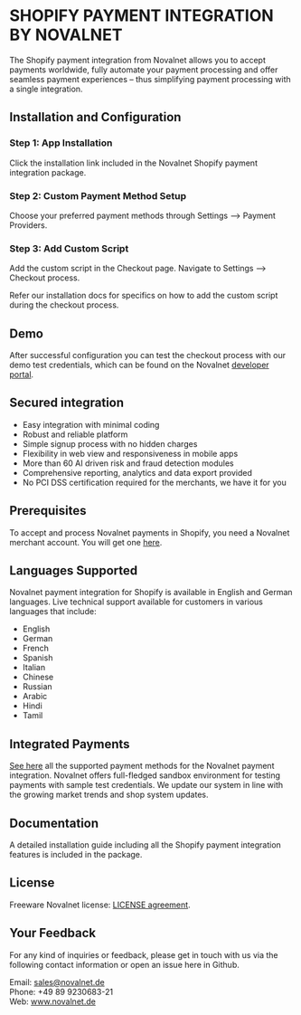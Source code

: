 # SHOPIFY PAYMENT INTEGRATION BY NOVALNET  

The Shopify payment integration from Novalnet allows you to accept payments worldwide, fully automate your payment processing and offer seamless payment experiences – thus simplifying payment processing with a single integration.  

## Installation and Configuration

### Step 1: App Installation
Click the installation link included in the Novalnet Shopify payment integration package.

### Step 2: Custom Payment Method Setup
Choose your preferred payment methods through Settings --> Payment Providers.

### Step 3: Add Custom Script 
Add the custom script in the Checkout page. Navigate to Settings --> Checkout process. 

Refer our installation docs for specifics on how to add the custom script during the checkout process.

## Demo
After successful configuration you can test the checkout process with our demo test credentials, which can be found on the Novalnet [developer portal](https://developer.novalnet.de/testing). 

## Secured integration
* Easy integration with minimal coding 
* Robust and reliable platform
* Simple signup process with no hidden charges
* Flexibility in web view and responsiveness in mobile apps 
* More than 60 AI driven risk and fraud detection modules 
* Comprehensive reporting, analytics and data export provided
* No PCI DSS certification required for the merchants, we have it for you

## Prerequisites
To accept and process Novalnet payments in Shopify, you need a Novalnet merchant account. You will get one [here](https://www.novalnet.de/kontakt/sales). 

## Languages Supported
Novalnet payment integration for Shopify is available in English and German languages. Live technical support available for customers in various languages that include:

* English
* German
* French
* Spanish
* Italian
* Chinese
* Russian
* Arabic
* Hindi
* Tamil

## Integrated Payments
[See here](https://www.novalnet.com/modul/shopify) all the supported payment methods for the Novalnet payment integration. Novalnet offers full-fledged sandbox environment for testing payments with sample test credentials. We update our system in line with the growing market trends and shop system updates.

## Documentation
A detailed installation guide including all the Shopify payment integration features is included in the package.

## License 
Freeware Novalnet license: [LICENSE agreement](https://github.com/Novalnet-AG/Shopify-Payment-Integration/blob/master/LICENSE).

## Your Feedback

For any kind of inquiries or feedback, please get in touch with us via the following contact information or open an issue here in Github.<br> 

Email: sales@novalnet.de<br>
Phone: +49 89 9230683-21<br>
Web: www.novalnet.de
